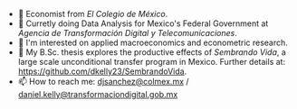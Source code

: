 - 👋 Economist from _El Colegio de México_.
- 👀 Curretly doing Data Analysis for Mexico's Federal Government at _Agencia de Transformación Digital y Telecomunicaciones_.
- 📖 I'm interested on applied macroeconomics and econometric research.
- 🌽 My B.Sc. thesis explores the productive effects of _Sembrando Vida_, a large scale unconditional transfer program in Mexico. Further details at: https://github.com/dkelly23/SembrandoVida.
- 📫 How to reach me: djsanchez@colmex.mx / daniel.kelly@transformaciondigital.gob.mx

<!---
dkelly23/dkelly23 is a ✨ special ✨ repository because its `README.md` (this file) appears on your GitHub profile.
You can click the Preview link to take a look at your changes.
--->

